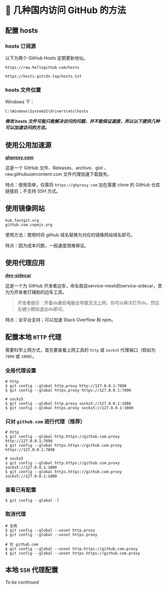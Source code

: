 # 🚝 几种国内访问 GitHub 的方法

## 配置 hosts

### hosts 订阅源
以下为两个 GitHub Hosts 定期更新地址。

```
https://raw.hellogithub.com/hosts

https://hosts.gitcdn.top/hosts.txt
```

### hosts 文件位置

Windows 下：

```
C:\Windows\System32\drivers\etc\hosts
```

***修改 hosts 文件可能只能解决访问的问题，并不能保证速度，所以以下提供几种可以加速访问的方法。***

## 使用公用加速源

**[ghproxy.com](https://ghproxy.com/)**

这是一个 GitHub 文件、Releases、archive、gist 、raw.githubusercontent.com 文件代理加速下载服务。

特点：使用简单，仅需将 `https://ghproxy.com` 加在需要 clone 的 GitHub 仓库链接前；不支持 SSH 方式。

## 使用镜像网站

```
hub.fastgit.org
github.com.cnpmjs.org
```

使用方法：使用时将 github 域名替换为对应的镜像网站域名即可。

特点：因为成本问题，一般速度很难保证。

## 使用代理应用

**[dev-sidecar](https://github.com/docmirror/dev-sidecar)**

这是一个为 GitHub 开发者边车，命名取自service-mesh的service-sidecar，意为为开发者打辅助的边车工具。

> 开发者提示：开着ds重启电脑会导致无法上网，你可以再次打开ds，然后右键小图标退出ds即可。

特点：全平台支持；可以加速 Stack Overflow 和 npm。

## 配置本地 `HTTP` 代理

需要科学上网方式，首先要查看上网工具的 `http` 或 `socks5` 代理端口（假如为 `7890` 或 `1080`）。

### 全局代理设置

```shell
# http
$ git config --global http.proxy http://127.0.0.1:7890
$ git config --global https.proxy https://127.0.0.1:7890

# socks5
$ git config --global http.proxy socks5://127.0.0.1:1080
$ git config --global https.proxy socks5://127.0.0.1:1080
```

### 只对 `github.com` 进行代理（推荐）

```shell
# http
$ git config --global http.https://github.com.proxy http://127.0.0.1:7890
$ git config --global https.https://github.com.proxy https://127.0.0.1:7890

# socks5
$ git config --global http.https://github.com.proxy socks5://127.0.0.1:1080
$ git config --global https.https://github.com.proxy socks5://127.0.0.1:1080
```

### 查看已有配置

```shell
$ git config --global -l
```

### 取消代理

```shell
# 全局
$ git config --global --unset http.proxy
$ git config --global --unset https.proxy

# 仅 github.com
$ git config --global --unset http.https://github.com.proxy
$ git config --global --unset https.https://github.com.proxy
```

## 本地 `SSH` 代理配置

*To be continued*
